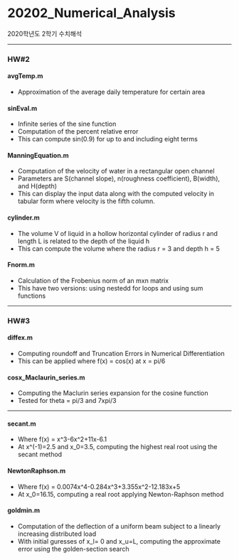 # 20202_Numerical_Analysis
2020학년도 2학기 수치해석


---
### HW#2
#### avgTemp.m
* Approximation of the average daily temperature for certain area

#### sinEval.m
* Infinite series of the sine function
* Computation of the percent relative error
* This can compute sin(0.9) for up to and including eight terms

#### ManningEquation.m
* Computation of the velocity of water in a rectangular open channel
* Parameters are S(channel slope), n(roughness coefficient), B(width), and H(depth)
* This can display the input data along with the computed velocity in tabular form where velocity is the fifth column.

#### cylinder.m
* The volume V of liquid in a hollow horizontal cylinder of radius r and length L is related to the depth of the liquid h
* This can compute the volume where the radius r = 3 and depth h = 5

#### Fnorm.m
* Calculation of the Frobenius norm of an mxn matrix
* This have two versions: using nestedd for loops and using sum functions


---
### HW#3
#### diffex.m
* Computing roundoff and Truncation Errors in Numerical Differentiation
* This can be applied where f(x) = cos(x) at x = pi/6

#### cosx_Maclaurin_series.m
* Computing the Maclurin series expansion for the cosine function
* Tested for theta = pi/3 and 7xpi/3


---
#### secant.m
* Where f(x) = x^3-6x^2+11x-6.1
* At x^(-1)=2.5 and x_0=3.5, computing the highest real root using the secant method

#### NewtonRaphson.m
* Where f(x) = 0.0074x^4-0.284x^3+3.355x^2-12.183x+5
* At x_0=16.15, computing a real root applying Newton-Raphson method

#### goldmin.m
* Computation of the deflection of a uniform beam subject to a linearly increasing distributed load
* With initial guresses of x_l= 0 and x_u=L, computing the approximate error using the golden-section search
